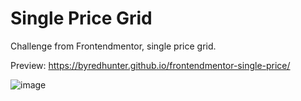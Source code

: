 # Single Price Grid

Challenge from Frontendmentor, single price grid.

Preview: https://byredhunter.github.io/frontendmentor-single-price/

![image](https://repository-images.githubusercontent.com/297799217/c4ff0d00-fd03-11ea-96c2-f1ef02eeb096)
